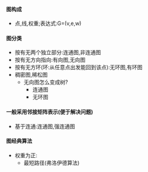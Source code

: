 #### 图构成
- 点,线,权重;表达式:G=(v,e,w)
#### 图分类 
- 按有无两个独立部分:连通图,非连通图
- 按有无方向指向:有向图,无向图
- 按有无方环(环:从任意点出发能回到该点):无环图,有环图
- 稠密图,稀松图
  - 无向图怎么变成树?
    - 连通图
    - 无环图 
#### 一般采用邻接矩阵表示(便于解决问题)
- 基于连通:连通图,强连通图
#### 图经典算法
- 权重为正:
  - 最短路径(弗洛伊德算法)
